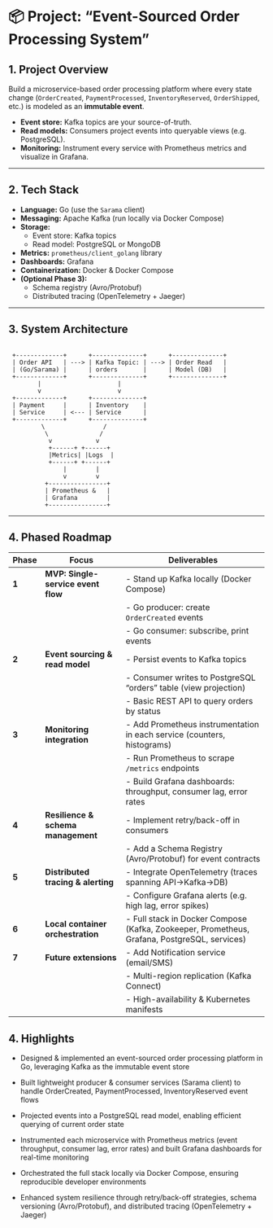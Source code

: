 # 📦 Project: “Event-Sourced Order Processing System”

## 1. Project Overview

Build a microservice-based order processing platform where every state change (`OrderCreated`, `PaymentProcessed`, `InventoryReserved`, `OrderShipped`, etc.) is modeled as an **immutable event**.

- **Event store:** Kafka topics are your source-of-truth.  
- **Read models:** Consumers project events into queryable views (e.g. PostgreSQL).  
- **Monitoring:** Instrument every service with Prometheus metrics and visualize in Grafana.

---

## 2. Tech Stack

- **Language:** Go (use the `Sarama` client)
- **Messaging:** Apache Kafka (run locally via Docker Compose)
- **Storage:**
  - Event store: Kafka topics
  - Read model: PostgreSQL or MongoDB
- **Metrics:** `prometheus/client_golang` library
- **Dashboards:** Grafana
- **Containerization:** Docker & Docker Compose
- **(Optional Phase 3):** 
  - Schema registry (Avro/Protobuf)  
  - Distributed tracing (OpenTelemetry + Jaeger)

---

## 3. System Architecture

```

 +-------------+      +--------------+      +--------------+
 | Order API   | ---> | Kafka Topic: | ---> | Order Read   |
 | (Go/Sarama) |      | orders       |      | Model (DB)   |
 +-------------+      +--------------+      +--------------+
        |                     |
        v                     v
 +-------------+      +--------------+
 | Payment     |      | Inventory    |
 | Service     | <--- | Service      |
 +-------------+      +--------------+
         \                /
          \              /
           v            v
           +------+ +------+
           |Metrics| |Logs  |
           +------+ +------+
               |        |
               v        v
          +----------------+
          | Prometheus &   |
          | Grafana        |
          +----------------+
```

---

## 4. Phased Roadmap

| Phase | Focus                              | Deliverables                                                                                 |
|-------|------------------------------------|----------------------------------------------------------------------------------------------|
| **1** | **MVP: Single-service event flow** | - Stand up Kafka locally (Docker Compose)                                                    |
|       |                                    | - Go producer: create `OrderCreated` events                                                  |
|       |                                    | - Go consumer: subscribe, print events                                                       |
| **2** | **Event sourcing & read model**    | - Persist events to Kafka topics                                                             |
|       |                                    | - Consumer writes to PostgreSQL “orders” table (view projection)                             |
|       |                                    | - Basic REST API to query orders by status                                                   |
| **3** | **Monitoring integration**         | - Add Prometheus instrumentation in each service (counters, histograms)                      |
|       |                                    | - Run Prometheus to scrape `/metrics` endpoints                                              |
|       |                                    | - Build Grafana dashboards: throughput, consumer lag, error rates                            |
| **4** | **Resilience & schema management** | - Implement retry/back-off in consumers                                                      |
|       |                                    | - Add a Schema Registry (Avro/Protobuf) for event contracts                                  |
| **5** | **Distributed tracing & alerting** | - Integrate OpenTelemetry (traces spanning API→Kafka→DB)                                     |
|       |                                    | - Configure Grafana alerts (e.g. high lag, error spikes)                                     |
| **6** | **Local container orchestration**  | - Full stack in Docker Compose (Kafka, Zookeeper, Prometheus, Grafana, PostgreSQL, services) |
| **7** | **Future extensions**              | - Add Notification service (email/SMS)                                                       |
|       |                                    | - Multi-region replication (Kafka Connect)                                                   |
|       |                                    | - High-availability & Kubernetes manifests                                                   |

## 4. Highlights
- Designed & implemented an event-sourced order processing platform in Go, leveraging Kafka as the immutable event store

- Built lightweight producer & consumer services (Sarama client) to handle OrderCreated, PaymentProcessed, InventoryReserved event flows

- Projected events into a PostgreSQL read model, enabling efficient querying of current order state

- Instrumented each microservice with Prometheus metrics (event throughput, consumer lag, error rates) and built Grafana dashboards for real-time monitoring

- Orchestrated the full stack locally via Docker Compose, ensuring reproducible developer environments

- Enhanced system resilience through retry/back-off strategies, schema versioning (Avro/Protobuf), and distributed tracing (OpenTelemetry + Jaeger)